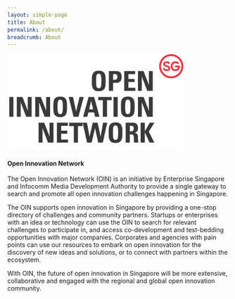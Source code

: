 ```yaml
---
layout: simple-page
title: About
permalink: /about/
breadcrumb: About
---
```

<img src="/images/about/OIN Full Colour.png" alt="1" style="width:400px;height:217px;">

#### Open Innovation Network

The Open Innovation Network (OIN) is an initiative by Enterprise Singapore and Infocomm Media Development Authority to provide a single gateway to search and promote all open innovation challenges happening in Singapore. 

The OIN supports open innovation in Singapore by providing a one-stop directory of challenges and community partners. Startups or enterprises with an idea or technology can use the OIN to search for relevant challenges to participate in, and access co-development and test-bedding opportunities with major companies. Corporates and agencies with pain points can use our resources to embark on open innovation for the discovery of new ideas and solutions, or to connect with partners within the ecosystem.

With OIN, the future of open innovation in Singapore will be more extensive, collaborative and engaged with the regional and global open innovation community.


